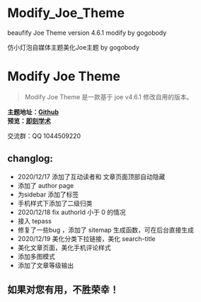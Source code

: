 # Modify_Joe_Theme
beaufify Joe Theme version 4.6.1 modify by gogobody 

仿小灯泡自媒体主题美化Joe主题 by gogobody

# Modify Joe Theme
> Modify Joe Theme 是一款基于 joe v4.6.1 修改自用的版本。

**主题地址：[Github][2]**  
**预览：[即刻学术][3]**

交流群：QQ 1044509220

## changlog:

- 2020/12/17 添加了互动读者和 文章页面顶部自动隐藏
- 添加了 author page
- 为sidebar 添加了标签
- 手机样式下添加了二级归类
- 2020/12/18 fix authorId 小于 0 的情况
- 接入 tepass
- 修复了一些bug ，添加了 sitemap 生成函数，可在后台直接生成
- 2020/12/19 美化分类下拉链接，美化 search-title
- 美化文章页面，美化手机评论样式
- 添加多图模式
- 添加了文章等级输出


## 如果对您有用，不胜荣幸！

[2]: https://github.com/gogobody/Modify_Joe_Theme
[3]: https://geekscholar.net/